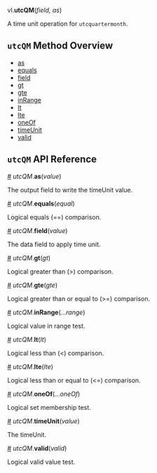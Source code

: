 vl.<b>utcQM</b>(<em>field, as</em>)

A time unit operation for <code>utcquartermonth</code>.

## <code>utcQM</code> Method Overview

* <a href="#as">as</a>
* <a href="#equals">equals</a>
* <a href="#field">field</a>
* <a href="#gt">gt</a>
* <a href="#gte">gte</a>
* <a href="#inRange">inRange</a>
* <a href="#lt">lt</a>
* <a href="#lte">lte</a>
* <a href="#oneOf">oneOf</a>
* <a href="#timeUnit">timeUnit</a>
* <a href="#valid">valid</a>

## <code>utcQM</code> API Reference

<a id="as" href="#as">#</a>
<em>utcQM</em>.<b>as</b>(<em>value</em>)

The output field to write the timeUnit value.

<a id="equals" href="#equals">#</a>
<em>utcQM</em>.<b>equals</b>(<em>equal</em>)

Logical equals (==) comparison.

<a id="field" href="#field">#</a>
<em>utcQM</em>.<b>field</b>(<em>value</em>)

The data field to apply time unit.

<a id="gt" href="#gt">#</a>
<em>utcQM</em>.<b>gt</b>(<em>gt</em>)

Logical greater than (>) comparison.

<a id="gte" href="#gte">#</a>
<em>utcQM</em>.<b>gte</b>(<em>gte</em>)

Logical greater than or equal to (>=) comparison.

<a id="inRange" href="#inRange">#</a>
<em>utcQM</em>.<b>inRange</b>(<em>...range</em>)

Logical value in range test.

<a id="lt" href="#lt">#</a>
<em>utcQM</em>.<b>lt</b>(<em>lt</em>)

Logical less than (<) comparison.

<a id="lte" href="#lte">#</a>
<em>utcQM</em>.<b>lte</b>(<em>lte</em>)

Logical less than or equal to (<=) comparison.

<a id="oneOf" href="#oneOf">#</a>
<em>utcQM</em>.<b>oneOf</b>(<em>...oneOf</em>)

Logical set membership test.

<a id="timeUnit" href="#timeUnit">#</a>
<em>utcQM</em>.<b>timeUnit</b>(<em>value</em>)

The timeUnit.

<a id="valid" href="#valid">#</a>
<em>utcQM</em>.<b>valid</b>(<em>valid</em>)

Logical valid value test.

